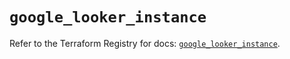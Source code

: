 # `google_looker_instance`

Refer to the Terraform Registry for docs: [`google_looker_instance`](https://registry.terraform.io/providers/hashicorp/google-beta/5.38.0/docs/resources/google_looker_instance).
